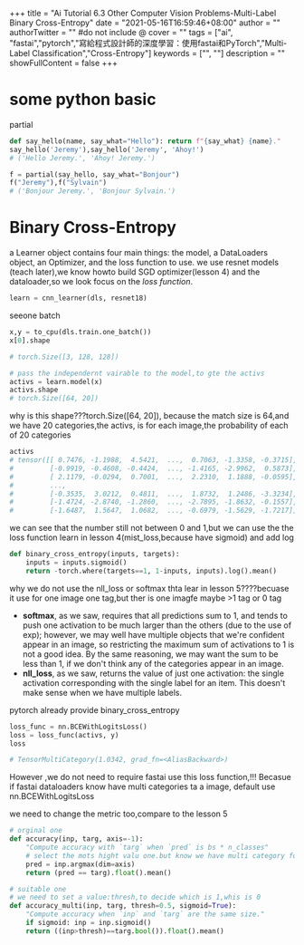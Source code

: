 +++
title = "Ai Tutorial 6.3 Other Computer Vision Problems-Multi-Label Binary Cross-Entropy"
date = "2021-05-16T16:59:46+08:00"
author = ""
authorTwitter = "" #do not include @
cover = ""
tags = ["ai", "fastai","pytorch","寫給程式設計師的深度學習：使用fastai和PyTorch","Multi-Label Classification","Cross-Entropy"]
keywords = ["", ""]
description = ""
showFullContent = false
+++

# some python basic

partial

```py
def say_hello(name, say_what="Hello"): return f"{say_what} {name}."
say_hello('Jeremy'),say_hello('Jeremy', 'Ahoy!')
# ('Hello Jeremy.', 'Ahoy! Jeremy.')

```

```py
f = partial(say_hello, say_what="Bonjour")
f("Jeremy"),f("Sylvain")
# ('Bonjour Jeremy.', 'Bonjour Sylvain.')
```

# Binary Cross-Entropy

a Learner object contains four main things: the model, a DataLoaders object, an Optimizer, and the loss function to use.
we use resnet models (teach later),we know howto build SGD optimizer(lesson 4) and the dataloader,so we look focus on the _loss function_.

```py
learn = cnn_learner(dls, resnet18)
```

seeone batch

```py
x,y = to_cpu(dls.train.one_batch())
x[0].shape

# torch.Size([3, 128, 128])
```

```py
# pass the independernt vairable to the model,to gte the activs 
activs = learn.model(x)
activs.shape
# torch.Size([64, 20])
```

why is this shape???torch.Size([64, 20]), because the match size is 64,and we have 20 categories,the activs, is for each image,the probability of each of 20 categories

```py
activs
# tensor([[ 0.7476, -1.1988,  4.5421,  ...,  0.7063, -1.3358, -0.3715],
#         [-0.9919, -0.4608, -0.4424,  ..., -1.4165, -2.9962,  0.5873],
#         [ 2.1179, -0.0294,  0.7001,  ...,  2.2310,  1.1888, -0.0595],
#         ...,
#         [-0.3535,  3.0212,  0.4811,  ...,  1.8732,  1.2486, -3.3234],
#         [-1.4724, -2.8740, -1.2860,  ..., -2.7895, -1.8632, -0.1557],
#         [-1.6487,  1.5647,  1.0682,  ..., -0.6979, -1.5629, -1.7217]], grad_fn=<MmBackward>)
```

we can see that the number still not between 0 and 1,but we can use the the loss function learn in lesson 4(mist_loss,because have sigmoid) and add log

```py
def binary_cross_entropy(inputs, targets):
    inputs = inputs.sigmoid()
    return -torch.where(targets==1, 1-inputs, inputs).log().mean()
```

why we do not use the nll_loss or softmax thta lear in lesson 5????becuase it use for one image one tag,but ther is one imagfe maybe >1 tag or 0 tag

* **softmax**, as we saw, requires that all predictions sum to 1, and tends to push one activation to be much larger than the others (due to the use of exp); however, we may well have multiple objects that we're confident appear in an image, so restricting the maximum sum of activations to 1 is not a good idea. By the same reasoning, we may want the sum to be less than 1, if we don't think any of the categories appear in an image.
* **nll_loss**, as we saw, returns the value of just one activation: the single activation corresponding with the single label for an item. This doesn't make sense when we have multiple labels.

pytorch already provide binary_cross_entropy

```py
loss_func = nn.BCEWithLogitsLoss()
loss = loss_func(activs, y)
loss

# TensorMultiCategory(1.0342, grad_fn=<AliasBackward>)
```

However ,we do not need to require fastai use this loss function,!!! Becasue if fastai dataloaders know have multi categories ta a image, default use nn.BCEWithLogitsLoss

we need to change the metric too,compare to the lesson 5

```py
# orginal one
def accuracy(inp, targ, axis=-1):
    "Compute accuracy with `targ` when `pred` is bs * n_classes"
    # select the mots hight valu one.but know we have multi category for a image
    pred = inp.argmax(dim=axis)
    return (pred == targ).float().mean()
```

```py
# suitable one
# we need to set a value:thresh,to decide which is 1,whis is 0
def accuracy_multi(inp, targ, thresh=0.5, sigmoid=True):
    "Compute accuracy when `inp` and `targ` are the same size."
    if sigmoid: inp = inp.sigmoid()
    return ((inp>thresh)==targ.bool()).float().mean()
```
